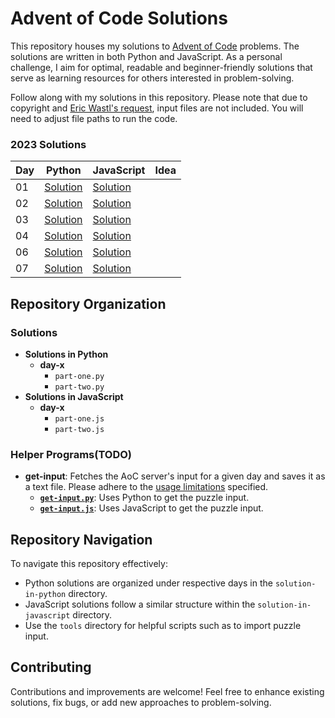 # Advent of Code Solutions

This repository houses my solutions to [Advent of Code](https://adventofcode.com/) problems. The solutions are written in both Python and JavaScript. As a personal challenge, I aim for optimal, readable and beginner-friendly solutions that serve as learning resources for others interested in problem-solving.

Follow along with my solutions in this repository. Please note that due to copyright and [Eric Wastl's request](https://www.reddit.com/r/adventofcode/wiki/faqs/copyright/inputs/), input files are not included. You will need to adjust file paths to run the code.

### 2023 Solutions
| Day              | Python | JavaScript | Idea |
|------------------|---------------|---------------|-------------------|
| 01 | [Solution](2023/solution-in-python/day-1) | [Solution](2023/solution-in-javascript/day-1)
| 02 | [Solution](2023/solution-in-python/day-2) | [Solution](2023/solution-in-javascript/day-2) 
| 03 | [Solution](2023/solution-in-python/day-3) | [Solution](2023/solution-in-javascript/day-3) 
| 04 | [Solution](2023/solution-in-python/day-4) | [Solution](2023/solution-in-javascript/day-4) 
| 06| [Solution](2023/solution-in-python/day-6) | [Solution](2023/solution-in-javascript/day-6)
| 07 | [Solution](2023/solution-in-python/day-7) | [Solution](2023/solution-in-javascript/day-7)

## Repository Organization
### Solutions
- **Solutions in Python**
  - **day-x**
    - `part-one.py`
    - `part-two.py`
- **Solutions in JavaScript**
  - **day-x**
    - `part-one.js`
    - `part-two.js`

### Helper Programs(TODO)
- **get-input**: Fetches the AoC server's input for a given day and saves it as a text file. Please adhere to the [usage limitations](https://www.reddit.com/r/adventofcode/wiki/faqs/automation/) specified.
  - **[`get-input.py`](helper_programs/get-input/get-input.py)**: Uses Python to get the puzzle input.
  - **[`get-input.js`](helper_programs/get-input/get-input.js)**: Uses JavaScript to get the puzzle input.

## Repository Navigation
To navigate this repository effectively:
- Python solutions are organized under respective days in the `solution-in-python` directory.
- JavaScript solutions follow a similar structure within the `solution-in-javascript` directory.
- Use the `tools` directory for helpful scripts such as to import puzzle input.

## Contributing
Contributions and improvements are welcome! Feel free to enhance existing solutions, fix bugs, or add new approaches to problem-solving.
